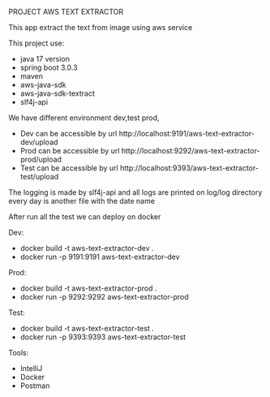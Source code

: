 PROJECT AWS TEXT EXTRACTOR

This app extract the text from image using aws service

This project use:
- java 17 version
- spring boot 3.0.3
- maven 
- aws-java-sdk 
- aws-java-sdk-textract
- slf4j-api

We have different environment dev,test prod,
- Dev can be accessible by url http://localhost:9191/aws-text-extractor-dev/upload
- Prod can be accessible by url http://localhost:9292/aws-text-extractor-prod/upload
- Test can be accessible by url http://localhost:9393/aws-text-extractor-test/upload

The logging is made by slf4j-api  and all logs are printed on log/log directory every day
is another file with the date name

After run all the test we can deploy on docker

Dev: 
- docker build -t aws-text-extractor-dev .  
- docker run -p 9191:9191 aws-text-extractor-dev 

Prod:
- docker build -t aws-text-extractor-prod .
- docker run -p 9292:9292 aws-text-extractor-prod

Test:
- docker build -t aws-text-extractor-test .
- docker run -p 9393:9393 aws-text-extractor-test 

Tools:
- IntelliJ
- Docker
- Postman
